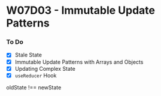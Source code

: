 # W07D03 - Immutable Update Patterns

### To Do
- [x] Stale State
- [x] Immutable Update Patterns with Arrays and Objects
- [x] Updating Complex State
- [x] `useReducer` Hook

oldState !== newState





















